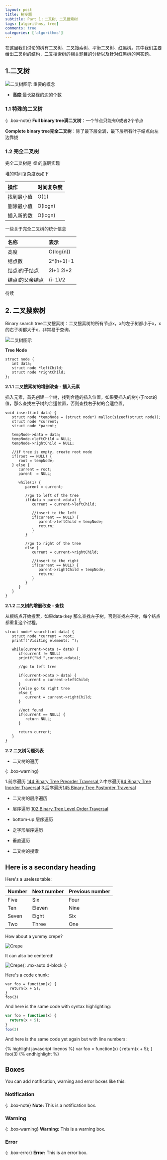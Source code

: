 ```yaml
---
layout: post
title: 树专题
subtitle: Part 1：二叉树、二叉搜索树
tags: [algorithms, tree]
comments: true
categories: ['algorithms']
---
```

在这里我们讨论的树有二叉树、二叉搜索树、平衡二叉树、红黑树。其中我们主要给出二叉树的结构，二叉搜索树的相关题目的分析以及针对红黑树的问答题。
## 1.二叉树

![二叉树图示](https://www.tutorialspoint.com/data_structures_algorithms/images/binary_tree.jpg)
重要的概念
* **高度**:最长路径的边的个数

### 1.1 特殊的二叉树

{: .box-note}
 **Full binary tree满二叉树**：一个节点只能有0或者2个节点
 
 **Complete binary tree完全二叉树**：除了最下层全满，最下层所有叶子结点向左边靠拢 


### 1.2 完全二叉树
完全二叉树是 _堆_ 的底层实现

堆的时间复杂度表如下

| 操作 | 时间复杂度| 
| :------ |:--- | 
| 找到最小值 | O(1) |
| 删除最小值| O(logn) | 
| 插入新的数 | O(logn)|

一些关于完全二叉树的统计信息

| 名称 | 表示| 
| :------ |:--- | 
| 高度 | O(log(n)) |
| 结点数| 2^(h+1)-1 | 
| 结点i的子结点 | 2i+1 2i+2|
| 结点i的父亲结点 | (i-1)/2|

待续

## 2. 二叉搜索树

Binary search tree二叉搜索树：二叉搜索树的所有节点x，x的左子树都小于x，x的右子树都大于x，非常易于查询。

![二叉树图示](https://www.tutorialspoint.com/data_structures_algorithms/images/binary_tree.jpg)

**Tree Node**
~~~
struct node {
   int data;   
   struct node *leftChild;
   struct node *rightChild;
};
~~~

**2.1.1 二叉搜索树的增删改查 - 插入元素**

插入元素，首先创建一个树，找到合适的插入位置。如果要插入的树小于root的值，那么查找左子树的合适位置，否则查找右子树的合适位置。

~~~
void insert(int data) {
   struct node *tempNode = (struct node*) malloc(sizeof(struct node));
   struct node *current;
   struct node *parent;

   tempNode->data = data;
   tempNode->leftChild = NULL;
   tempNode->rightChild = NULL;

   //if tree is empty, create root node
   if(root == NULL) {
      root = tempNode;
   } else {
      current = root;
      parent  = NULL;

      while(1) {                
         parent = current;

         //go to left of the tree
         if(data < parent->data) {
            current = current->leftChild;                
            
            //insert to the left
            if(current == NULL) {
               parent->leftChild = tempNode;
               return;
            }
         }
			
         //go to right of the tree
         else {
            current = current->rightChild;
            
            //insert to the right
            if(current == NULL) {
               parent->rightChild = tempNode;
               return;
            }
         }
      }            
   }
}
~~~

**2.1.2 二叉树的增删改查 - 查找**

从根结点开始搜索，如果data<key 那么查找左子树，否则查找右子树，每个结点都重复这个过程。

~~~
struct node* search(int data) {
   struct node *current = root;
   printf("Visiting elements: ");

   while(current->data != data) {
      if(current != NULL)
      printf("%d ",current->data); 
      
      //go to left tree

      if(current->data > data) {
         current = current->leftChild;
      }
      //else go to right tree
      else {                
         current = current->rightChild;
      }

      //not found
      if(current == NULL) {
         return NULL;
      }

      return current;
   }  
}
~~~

**2.2 二叉树习题列表**

* 二叉树的遍历

{: .box-warning}

 1.前序遍历 [144 Binary Tree Preorder Traversal ](https://leetcode.com/problems/binary-tree-preorder-traversal/)
 2.中序遍历[94 Binary Tree Inorder Traversal](https://leetcode.com/problems/binary-tree-inorder-traversal/)
 3.后序遍历[145 Binary Tree Postorder Traversal](https://leetcode.com/problems/binary-tree-postorder-traversal/)

* 二叉树的层序遍历

 * 层序遍历 [102 Binary Tree Level Order Traversal](https://leetcode.com/problems/binary-tree-level-order-traversal/)
 * bottom-up 层序遍历[]()
 * 之字形层序遍历[]()
 * 垂直遍历 []()
 
* 二叉树的搜索
## Here is a secondary heading

Here's a useless table:

| Number | Next number | Previous number |
| :------ |:--- | :--- |
| Five | Six | Four |
| Ten | Eleven | Nine |
| Seven | Eight | Six |
| Two | Three | One |


How about a yummy crepe?

![Crepe](https://s3-media3.fl.yelpcdn.com/bphoto/cQ1Yoa75m2yUFFbY2xwuqw/348s.jpg)

It can also be centered!

![Crepe](https://s3-media3.fl.yelpcdn.com/bphoto/cQ1Yoa75m2yUFFbY2xwuqw/348s.jpg){: .mx-auto.d-block :}

Here's a code chunk:

~~~
var foo = function(x) {
  return(x + 5);
}
foo(3)
~~~

And here is the same code with syntax highlighting:

```javascript
var foo = function(x) {
  return(x + 5);
}
foo(3)
```

And here is the same code yet again but with line numbers:

{% highlight javascript linenos %}
var foo = function(x) {
  return(x + 5);
}
foo(3)
{% endhighlight %}

## Boxes
You can add notification, warning and error boxes like this:

### Notification

{: .box-note}
**Note:** This is a notification box.

### Warning

{: .box-warning}
**Warning:** This is a warning box.

### Error

{: .box-error}
**Error:** This is an error box.
